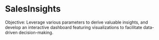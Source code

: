 # SalesInsights
Objective: Leverage various parameters to derive valuable insights, and develop an interactive dashboard featuring visualizations to facilitate data-driven decision-making.
